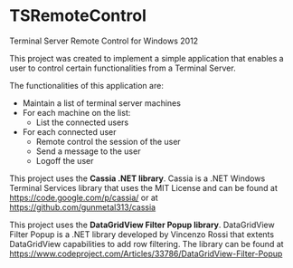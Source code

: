 # TSRemoteControl
Terminal Server Remote Control for Windows 2012

This project was created to implement a simple application that enables a user to control certain functionalities from a Terminal Server.

The functionalities of this application are:
- Maintain a list of terminal server machines
- For each machine on the list:
	- List the connected users
- For each connected user 
	- Remote control the session of the user
	- Send a message to the user
	- Logoff the user


This project uses the **Cassia .NET library**.
Cassia is a .NET Windows Terminal Services library that uses the MIT License and can be found at https://code.google.com/p/cassia/ or at https://github.com/gunmetal313/cassia

This project uses the **DataGridView Filter Popup library**.
DataGridView Filter Popup is a .NET library developed by Vincenzo Rossi that extents DataGridView capabilities to add row filtering. The library can be found at https://www.codeproject.com/Articles/33786/DataGridView-Filter-Popup
